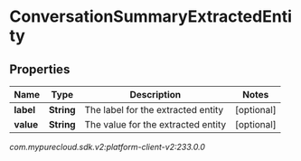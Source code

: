 # ConversationSummaryExtractedEntity


## Properties

| Name | Type | Description | Notes |
| ------------ | ------------- | ------------- | ------------- |
| **label** | **String** | The label for the extracted entity |  [optional] |
| **value** | **String** | The value for the extracted entity |  [optional] |




_com.mypurecloud.sdk.v2:platform-client-v2:233.0.0_
